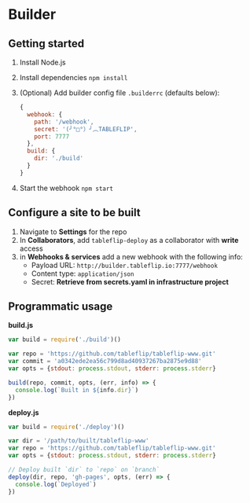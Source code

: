 # Builder

## Getting started

1. Install Node.js
2. Install dependencies `npm install`
3. (Optional) Add builder config file `.builderrc` (defaults below):

    ```js
    {
      webhook: {
        path: '/webhook',
        secret: '(╯°□°）╯︵TABLEFLIP',
        port: 7777
      },
      build: {
        dir: './build'
      }
    }
    ```
4. Start the webhook `npm start`

## Configure a site to be built

1. Navigate to **Settings** for the repo
2. In **Collaborators**, add `tableflip-deploy` as a collaborator with **write** access
3. in **Webhooks & services** add a new webhook with the following info:
    * Payload URL: `http://builder.tableflip.io:7777/webhook`
    * Content type: `application/json`
    * Secret: **Retrieve from secrets.yaml in infrastructure project**

## Programmatic usage

**build.js**
```js
var build = require('./build')()

var repo = 'https://github.com/tableflip/tableflip-www.git'
var commit = 'a0342ede2ea56c799d8ad40937267ba2875e9d88'
var opts = {stdout: process.stdout, stderr: process.stderr}

build(repo, commit, opts, (err, info) => {
  console.log(`Built in ${info.dir}`)
})
```

**deploy.js**
```js
var build = require('./deploy')()

var dir = '/path/to/built/tableflip-www'
var repo = 'https://github.com/tableflip/tableflip-www.git'
var opts = {stdout: process.stdout, stderr: process.stderr}

// Deploy built `dir` to `repo` on `branch`
deploy(dir, repo, 'gh-pages', opts, (err) => {
  console.log(`Deployed`)
})
```
